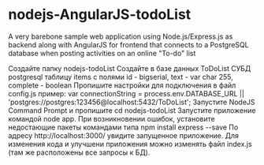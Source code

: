 # nodejs-AngularJS-todoList
A very barebone sample web application using Node.js/Express.js as backend along with AngularJS for frontend that connects to a PostgreSQL database when posting activities on an online "To-do" list

Создайте папку nodejs-todoList
Создайте в базе данных ToDoList СУБД postgresql таблицу items с полями id - bigserial, text - var char 255, complete - boolean
Пропишите настройки для подключения в файл config.js пример: var connectionString = process.env.DATABASE_URL || 'postgres://postgres:123456@localhost:5432/ToDoList';
Запустите NodeJS Command Prompt и пропишите cd nodejs-todoList
Запустите приложение командой node app. При возникновении ошибок, установите недостающие пакеты командами типа npm install express --save
По адресу http://localhost:3000/ увидите запущенное приложение.
Для изменения кода и улучшени приложения можно изменять файл index.js (там же расположены все запросы к БД).
